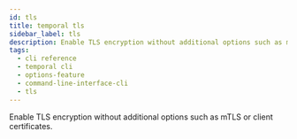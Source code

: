 ```yaml
---
id: tls
title: temporal tls
sidebar_label: tls
description: Enable TLS encryption without additional options such as mTLS or client certificates
tags:
  - cli reference
  - temporal cli
  - options-feature
  - command-line-interface-cli
  - tls
---
```

Enable TLS encryption without additional options such as mTLS or client certificates.